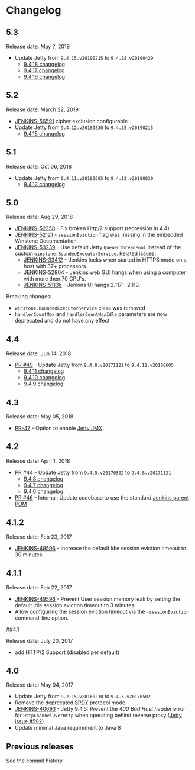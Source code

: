 Changelog
===

## 5.3

Release date: May ?, 2019

* Update Jetty from `9.4.15.v20190215` to `9.4.18.v20190429`
  * [9.4.18 changelog](https://github.com/eclipse/jetty.project/releases/tag/jetty-9.4.18.v20190429)
  * [9.4.17 changelog](https://github.com/eclipse/jetty.project/releases/tag/jetty-9.4.17.v20190418)
  * [9.4.16 changelog](https://github.com/eclipse/jetty.project/releases/tag/jetty-9.4.16.v20190411)

## 5.2

Release date: March 22, 2019

* [JENKINS-56591](https://issues.jenkins-ci.org/browse/JENKINS-56591) cipher exclusion configurable
* Update Jetty from `9.4.12.v20180830` to `9.4.15.v20190215`
  * [9.4.15 changelog](https://github.com/eclipse/jetty.project/releases/tag/jetty-9.4.15.v20190215)

## 5.1

Release date: Oct 06, 2018

* Update Jetty from `9.4.11.v20180605` to `9.4.12.v20180830`
  * [9.4.12 changelog](https://github.com/eclipse/jetty.project/releases/tag/jetty-9.4.12.v20180830)

## 5.0

Release date: Aug 29, 2018

* [JENKINS-52358](https://issues.jenkins-ci.org/browse/JENKINS-52358) - Fix broken Http/2 support (regression in 4.4)
* [JENKINS-52121](https://issues.jenkins-ci.org/browse/JENKINS-52121) - `sessionEviction` flag was missing in the embedded Winstone Documentation
* [JENKINS-53239](https://issues.jenkins-ci.org/browse/JENKINS-53239) - Use default Jetty `QueuedThreadPool` instead of the custom `winstone.BoundedExecutorService`. 
Related issues:
  * [JENKINS-33412](https://issues.jenkins-ci.org/browse/JENKINS-33412) - Jenkins locks when started in HTTPS mode on a host with 37+ processors.
  * [JENKINS-52804](https://issues.jenkins-ci.org/browse/JENKINS-52804) - 
  Jenkins web GUI hangs when using a computer with more then 70 CPU's.
  * [JENKINS-51136](https://issues.jenkins-ci.org/browse/JENKINS-51136) - 
  Jenkins UI hangs 2.117 - 2.119.

Breaking changes:

* `winstone.BoundedExecutorService` class was removed
* `handlerCountMax` and `handlerCountMaxIdle` parameters are now deprecated and do not have any effect

## 4.4

Release date: Jun 14, 2018

* [PR #49](https://github.com/jenkinsci/winstone/pull/49) -
Update Jetty from `9.4.8.v20171121` to `9.4.11.v20180605`
  * [9.4.11 changelog](https://github.com/eclipse/jetty.project/releases/tag/jetty-9.4.11.v20180605)
  * [9.4.10 changelog](https://github.com/eclipse/jetty.project/releases/tag/jetty-9.4.10.v20180503)
  * [9.4.9 changelog](https://github.com/eclipse/jetty.project/releases/tag/jetty-9.4.9.v20180320)

## 4.3

Release date: May 05, 2018

* [PR-47](https://github.com/jenkinsci/winstone/pull/47) - 
Option to enable [Jetty JMX](https://www.eclipse.org/jetty/documentation/9.4.x/jmx-chapter.html) 

## 4.2

Release date: April 1, 2018

* [PR #44](https://github.com/jenkinsci/winstone/pull/44) -
Update Jetty from `9.4.5.v20170502` to `9.4.8.v20171121` 
  * [9.4.8 changelog](https://github.com/eclipse/jetty.project/releases/tag/jetty-9.4.8.v20171121)
  * [9.4.7 changelog](https://github.com/eclipse/jetty.project/releases/tag/jetty-9.4.7.v20170914)
  * [9.4.6 changelog](https://github.com/eclipse/jetty.project/releases/tag/jetty-9.4.6.v20170531)
* [PR #46](https://github.com/jenkinsci/winstone/pull/46) -
Internal: Update codebase to use the standard [Jenkins parent POM](https://github.com/jenkinsci/pom) 

## 4.1.2

Release date: Feb 23, 2017

* [JENKINS-49596](https://issues.jenkins-ci.org/browse/JENKINS-49596) -
Increase the default idle session eviction timeout to 30 minutes. 

## 4.1.1

Release date: Feb 22, 2017

* [JENKINS-49596](https://issues.jenkins-ci.org/browse/JENKINS-49596) -
Prevent User session memory leak by setting the default idle session eviction timeout to 3 minutes. 
* Allow configuring the session eviction timeout via the `-sessionEviction` command-line option.

##4.1

Release date: July 20, 2017

* add HTTP/2 Support (disabled per default)

## 4.0

Release date: May 04, 2017

* Update Jetty from `9.2.15.v20160210` to `9.4.5.v20170502`
* Remove the deprecated [SPDY](http://www.eclipse.org/jetty/documentation/9.1.5.v20140505/spdy.html) protocol mode.
* [JENKINS-40693](https://issues.jenkins-ci.org/browse/JENKINS-40693) - 
Jetty 9.4.5: Prevent the <i>400 Bad Host header</i> error for <code>HttpChannelOverHttp</code> when operating behind reverse proxy
([Jetty issue #592](https://github.com/eclipse/jetty.project/issues/592)).
* Update minimal Java requirement to Java 8

## Previous releases

See the commit history.

